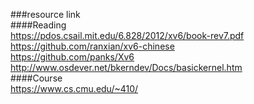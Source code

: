 ###resource link   
####Reading  
https://pdos.csail.mit.edu/6.828/2012/xv6/book-rev7.pdf  
https://github.com/ranxian/xv6-chinese    
https://github.com/panks/Xv6  
http://www.osdever.net/bkerndev/Docs/basickernel.htm  
####Course  
https://www.cs.cmu.edu/~410/
